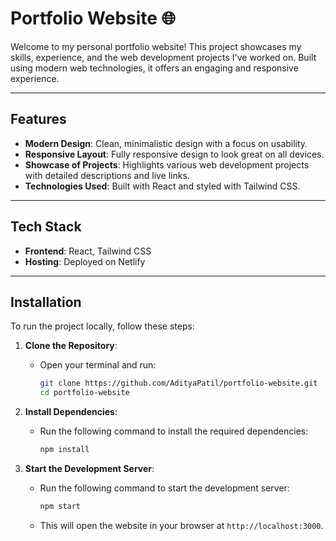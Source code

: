 # Portfolio Website 🌐

Welcome to my personal portfolio website! This project showcases my skills, experience, and the web development projects I've worked on. Built using modern web technologies, it offers an engaging and responsive experience.

---

## Features

- **Modern Design**: Clean, minimalistic design with a focus on usability.
- **Responsive Layout**: Fully responsive design to look great on all devices.
- **Showcase of Projects**: Highlights various web development projects with detailed descriptions and live links.
- **Technologies Used**: Built with React and styled with Tailwind CSS.

---

## Tech Stack

- **Frontend**: React, Tailwind CSS
- **Hosting**: Deployed on  Netlify 

---

## Installation

To run the project locally, follow these steps:

1. **Clone the Repository**:
   - Open your terminal and run:
     ```bash
     git clone https://github.com/AdityaPatil/portfolio-website.git
     cd portfolio-website
     ```

2. **Install Dependencies**:
   - Run the following command to install the required dependencies:
     ```bash
     npm install
     ```

3. **Start the Development Server**:
   - Run the following command to start the development server:
     ```bash
     npm start
     ```
   - This will open the website in your browser at `http://localhost:3000`.



